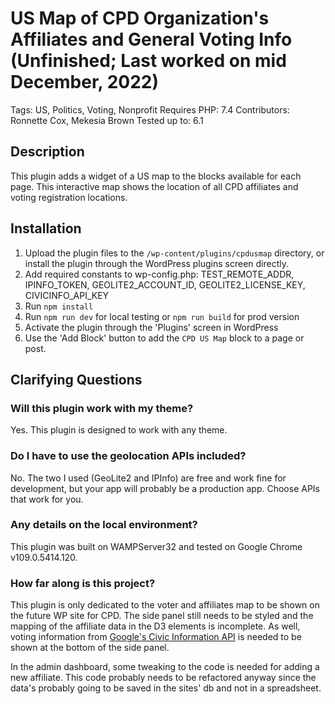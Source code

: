 # US Map of CPD Organization's Affiliates and General Voting Info (Unfinished; Last worked on mid December, 2022)
Tags:           US, Politics, Voting, Nonprofit
Requires PHP:   7.4
Contributors:   Ronnette Cox, Mekesia Brown
Tested up to:   6.1

## Description

This plugin adds a widget of a US map to the blocks available for each page. This interactive map shows the location of all CPD affiliates and voting registration locations.

## Installation

1. Upload the plugin files to the `/wp-content/plugins/cpdusmap` directory, or install the plugin through the WordPress plugins screen directly.
2. Add required constants to wp-config.php: TEST_REMOTE_ADDR, IPINFO_TOKEN, GEOLITE2_ACCOUNT_ID, GEOLITE2_LICENSE_KEY, CIVICINFO_API_KEY
3. Run `npm install`
4. Run `npm run dev` for local testing or `npm run build` for prod version
5. Activate the plugin through the 'Plugins' screen in WordPress
6. Use the 'Add Block' button to add the `CPD US Map` block to a page or post.

## Clarifying Questions

### Will this plugin work with my theme?

Yes. This plugin is designed to work with any theme.

### Do I have to use the geolocation APIs included?

No. The two I used (GeoLite2 and IPInfo) are free and work fine for development, but your app will probably be a production app. Choose APIs that work for you.

### Any details on the local environment?

This plugin was built on WAMPServer32 and tested on Google Chrome v109.0.5414.120.

### How far along is this project?

This plugin is only dedicated to the voter and affiliates map to be shown on the future WP site for CPD. The side panel still needs to be styled and the mapping of the affiliate data in the D3 elements is incomplete. As well, voting information from [Google's Civic Information API](https://developers.google.com/civic-information/docs/v2) is needed to be shown at the bottom of the side panel.

In the admin dashboard, some tweaking to the code is needed for adding a new affiliate. This code probably needs to be refactored anyway since the data's probably going to be saved in the sites' db and not in a spreadsheet.
